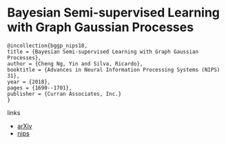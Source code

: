 # Bayesian Semi-supervised Learning with Graph Gaussian Processes

```
@incollection{bggp_nips18,
title = {Bayesian Semi-supervised Learning with Graph Gaussian Processes},
author = {Cheng Ng, Yin and Silva, Ricardo},
booktitle = {Advances in Neural Information Processing Systems (NIPS) 31},
year = {2018},
pages = {1690--1701},
publisher = {Curran Associates, Inc.}
}
```

links
- [arXiv](https://arxiv.org/abs/1809.04379)
- [nips](https://nips.cc/Conferences/2018/Schedule?showEvent=11182)
